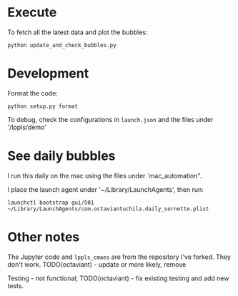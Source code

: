 # Execute

To fetch all the latest data and plot the bubbles:

```
python update_and_check_bubbles.py
```


# Development 

Format the code:
```
python setup.py format
```

To debug, check the configurations in `launch.json` and the files under '/lppls/demo'


# See daily bubbles

I run this daily on the mac using the files under `mac_automation".

I place the launch agent under '~/Library/LaunchAgents', then run:

```
launchctl bootstrap gui/501 ~/Library/LaunchAgents/com.octaviantuchila.daily_sornette.plist
```

# Other notes 

The Jupyter code and `lppls_cmaes` are from the repository I've forked.
They don't work.
TODO(octaviant) - update or more likely, remove


Testing - not functional; TODO(octaviant) - fix existing testing and add new tests.